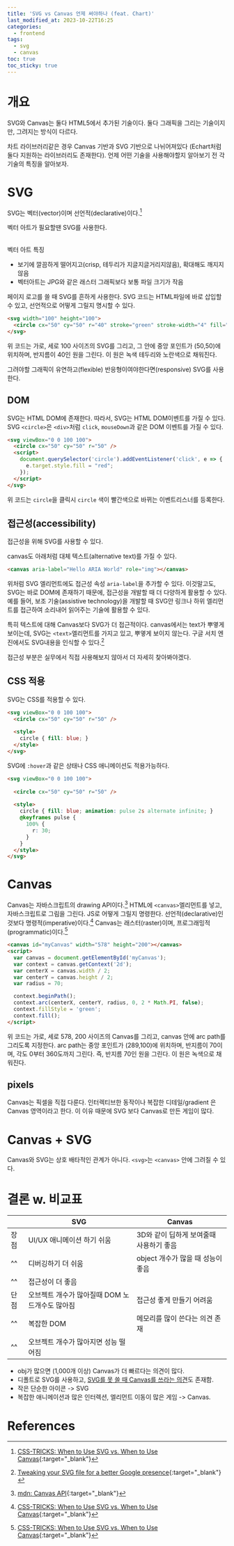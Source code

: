 ```yaml
---
title: 'SVG vs Canvas 언제 써야하나 (feat. Chart)'
last_modified_at: 2023-10-22T16:25
categories:
  - frontend
tags:
  - svg
  - canvas
toc: true
toc_sticky: true
---
```



# 개요
SVG와 Canvas는 둘다 HTML5에서 추가된 기술이다. 
둘다 그래픽을 그리는 기술이지만, 그려지는 방식이 다르다.

차트 라이브러리같은 경우 Canvas 기반과 SVG 기반으로 나뉘어져있다 (Echart처럼 둘다 지원하는 라이브러리도 존재한다).
언제 어떤 기술을 사용해야할지 알아보기 전 각 기술의 특징을 알아보자.

# SVG 
SVG는 벡터(vector)이며 선언적(declarative)이다.[^fn1]

벡터 아트가 필요할땐 SVG를 사용한다.

<br/>벡터 아트 특징 
- 보기에 깔끔하게 떨어지고(crisp, 테두리가 지글지글거리지않음), 확대해도 깨지지 않음
- 벡터아트는 JPG와 같은 래스터 그래픽보다 보통 파일 크기가 작음

페이지 로고를 쓸 때 SVG를 흔하게 사용한다. SVG 코드는 HTML파일에 바로 삽입할 수 있고, 선언적으로 어떻게 그릴지 명시할 수 있다. 
```html 
<svg width="100" height="100">
  <circle cx="50" cy="50" r="40" stroke="green" stroke-width="4" fill="yellow" />
</svg>
```
위 코드는 가로, 세로 100 사이즈의 SVG를 그리고, 그 안에 중앙 포인트가 (50,50)에 위치하며, 반지름이 40인 원을 그린다.
이 원은 녹색 테두리와 노란색으로 채워진다.


그려야할 그래픽이 유연하고(flexible) 반응형이여야한다면(responsive) SVG를 사용한다.

## DOM 
SVG는 HTML DOM에 존재한다. 따라서, SVG는 HTML DOM이벤트를 가질 수 있다.
SVG `<circle>`은 `<div>`처럼 `click`, `mouseDown`과 같은 DOM 이벤트를 가질 수 있다.

```html
<svg viewBox="0 0 100 100">
  <circle cx="50" cy="50" r="50" />
  <script>
    document.querySelector('circle').addEventListener('click', e => {
      e.target.style.fill = "red";
    });
  </script>
</svg>
```
위 코드는 `circle`을 클릭시 `circle` 색이 빨간색으로 바뀌는 이벤트리스너를 등록한다. 

## 접근성(accessibility)
접근성을 위해 SVG를 사용할 수 있다. 

canvas도 아래처럼 대체 텍스트(alternative text)를 가질 수 있다.
```html
<canvas aria-label="Hello ARIA World" role="img"></canvas>
```

위처럼 SVG 엘리먼트에도 접근성 속성 `aria-label`을 추가할 수 있다. 이것말고도, SVG는 바로 DOM에 존재하기 때문에,
접근성을 개발할 때 더 다양하게 활용할 수 있다. 
예를 들어, 보조 기술(assistive technology)을 개발할 때 SVG안 링크나 하위 엘리먼트를 접근하여 소리내어 읽어주는 기술에 활용할 수 있다.

특히 텍스트에 대해 Canvas보다 SVG가 더 접근적이다. canvas에서는 text가 뿌옇게 보이는데, SVG는 `<text>`엘리먼트를 가지고 있고, 뿌옇게 보이지 않는다.
구글 서치 엔진에서도 SVG내용을 인식할 수 있다.[^fn4]

접근성 부분은 실무에서 직접 사용해보지 않아서 더 자세히 찾아봐야겠다. 

## CSS 적용 
SVG는 CSS를 적용할 수 있다. 
```html
<svg viewBox="0 0 100 100">
  <circle cx="50" cy="50" r="50" />
  
  <style>
    circle { fill: blue; }
  </style>
</svg>
```

SVG에 `:hover`과 같은 상태나 CSS 애니메이션도 적용가능하다.

```html
<svg viewBox="0 0 100 100">
  
  <circle cx="50" cy="50" r="50" />
  
  <style>
    circle { fill: blue; animation: pulse 2s alternate infinite; }
    @keyframes pulse {
      100% {
        r: 30;
      }
    }
  </style>
</svg>

```


# Canvas
Canvas는 자바스크립트의 drawing API이다.[^fn3]
HTML에 `<canvas>`엘리먼트를 넣고, 자바스크립트로 그림을 그린다.
JS로 어떻게 그릴지 명령한다. 선언적(declarative)인것보다 명령적(imperative)이다.[^fn1]
Canvas는 래스터(raster)이며, 프로그래밍적(programmatic)이다.[^fn1]

```html
<canvas id="myCanvas" width="578" height="200"></canvas>
<script>
  var canvas = document.getElementById('myCanvas');
  var context = canvas.getContext('2d');
  var centerX = canvas.width / 2;
  var centerY = canvas.height / 2;
  var radius = 70;

  context.beginPath();
  context.arc(centerX, centerY, radius, 0, 2 * Math.PI, false);
  context.fillStyle = 'green';
  context.fill();
</script>
```
위 코드는 가로, 세로 578, 200 사이즈의 Canvas를 그리고, 
canvas 안에 arc path를 그리도록 지정한다. arc path는 중앙 포인트가 (289,100)에 위치하며, 반지름이 70이며, 각도 0부터 360도까지 그린다. 
즉, 반지름 70인 원을 그린다. 이 원은 녹색으로 채워진다.


## pixels 
Canvas는 픽셀을 직접 다룬다.
인터렉티브한 동작이나 복잡한 디테일/gradient 은 Canvas 영역이라고 한다. 
이 이유 때문에 SVG 보다 Canvas로 만든 게임이 많다. 



# Canvas + SVG 
Canvas와 SVG는 상호 배타적인 관계가 아니다. 
`<svg>`는 `<canvas>` 안에 그려질 수 있다. 

# 결론 w. 비교표 


|    | SVG                         | Canvas                  |
|----|-----------------------------|-------------------------|
| 장점 | UI/UX 애니메이션 하기 쉬움           | 3D와 같이 딥하게 보여줄때 사용하기 좋음 |
| ^^ | 디버깅하기 더 쉬움                  | object 개수가 많을 때 성능이 좋음  |
| ^^ | 접근성이 더 좋음                   |                         |
| 단점 | 오브젝트 개수가 많아질때 DOM 노드개수도 많아짐 | 접근성 좋게 만들기 어려움          |
| ^^ | 복잡한 DOM                     | 메모리를 많이 쓴다는 의견 존재       |
| ^^ | 오브젝트 개수가 많아지면 성능 떨어짐                 |                         |

- obj가 많으면 (1,000개 이상) Canvas가 더 빠르다는 의견이 많다.
- 디폴트로 SVG를 사용하고, [SVG를 못 쓸 때 Canvas를 쓰라는 의견](https://css-tricks.com/when-to-use-svg-vs-when-to-use-canvas/#aa-svg-is-the-default-choice-canvas-is-the-backup)도 존재함. 
- 작은 단순한 아이콘 -> SVG 
- 복잡한 애니메이션과 많은 인터렉션, 엘리먼트 이동이 많은 게임 -> Canvas. 


# References
[^fn1]: [CSS-TRICKS: When to Use SVG vs. When to Use Canvas](https://css-tricks.com/when-to-use-svg-vs-when-to-use-canvas/){:target="_blank"}
[^fn2]: [LogRocket: Using SVG vs. Canvas: A short guide](https://blog.logrocket.com/svg-vs-canvas/){:target="_blank"}
[^fn3]: [mdn: Canvas API](https://developer.mozilla.org/en-US/docs/Web/API/Canvas_API){:target="_blank"}
[^fn4]: [Tweaking your SVG file for a better Google presence](http://www.joningram.co.uk/article/svg-search-engine-friendly-accessible/){:target="_blank"}
[^fn5]: [SVG vs Canvas Scaling](https://codepen.io/osublake/pen/WzbKLQ)
